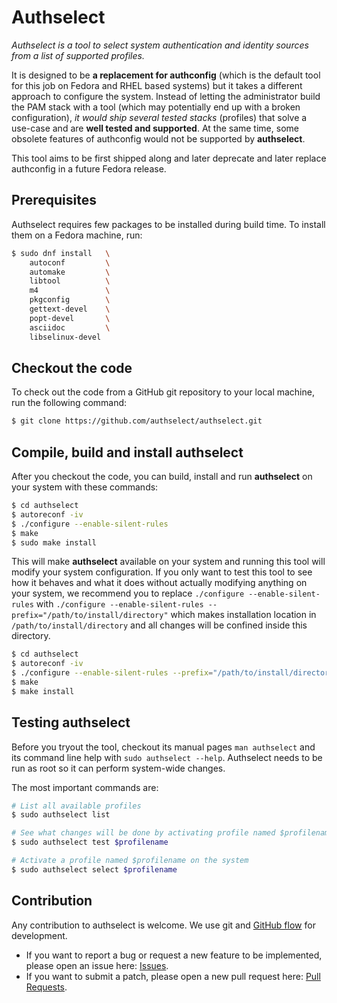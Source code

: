 # Authselect

*Authselect is a tool to select system authentication and identity sources from a list of supported profiles.*

It is designed to be **a replacement for authconfig** (which is the default tool for this job on Fedora and RHEL based systems) but it takes a different approach to configure the system. Instead of letting the administrator build the PAM stack with a tool (which may potentially end up with a broken configuration), *it would ship several tested stacks* (profiles) that solve a use-case and are **well tested and supported**. At the same time, some obsolete features of authconfig would not be supported by **authselect**.

This tool aims to be first shipped along and later deprecate and later replace authconfig in a future Fedora release.

## Prerequisites

Authselect requires few packages to be installed during build time. To install them on a Fedora machine, run:

```bash
$ sudo dnf install   \
    autoconf         \
    automake         \
    libtool          \
    m4               \
    pkgconfig        \
    gettext-devel    \
    popt-devel       \
    asciidoc         \
    libselinux-devel
```

## Checkout the code

To check out the code from a GitHub git repository to your local machine, run the following command:

```bash
$ git clone https://github.com/authselect/authselect.git
```

## Compile, build and install authselect

After you checkout the code, you can build, install and run **authselect** on your system with these commands:

```bash
$ cd authselect
$ autoreconf -iv
$ ./configure --enable-silent-rules
$ make
$ sudo make install
```

This will make **authselect** available on your system and running this tool will modify your system configuration. If you only want to test this tool to see how it behaves and what it does without actually modifying anything on your system, we recommend you to replace `./configure --enable-silent-rules` with `./configure --enable-silent-rules --prefix="/path/to/install/directory"` which makes installation location in `/path/to/install/directory` and all changes will be confined inside this directory.

```bash
$ cd authselect
$ autoreconf -iv
$ ./configure --enable-silent-rules --prefix="/path/to/install/directory"
$ make
$ make install
```

## Testing authselect

Before you tryout the tool, checkout its manual pages `man authselect` and its command line help with `sudo authselect --help`. Authselect needs to be run as root so it can perform system-wide changes.

The most important commands are:

```bash
# List all available profiles
$ sudo authselect list

# See what changes will be done by activating profile named $profilename
$ sudo authselect test $profilename

# Activate a profile named $profilename on the system
$ sudo authselect select $profilename
```

## Contribution

Any contribution to authselect is welcome. We use git and [GitHub flow](https://help.github.com/articles/github-flow/) for development.

* If you want to report a bug or request a new feature to be implemented, please open an issue here: [Issues](https://github.com/authselect/authselect/issues).
* If you want to submit a patch, please open a new pull request here: [Pull Requests](https://github.com/authselect/authselect/pulls).
